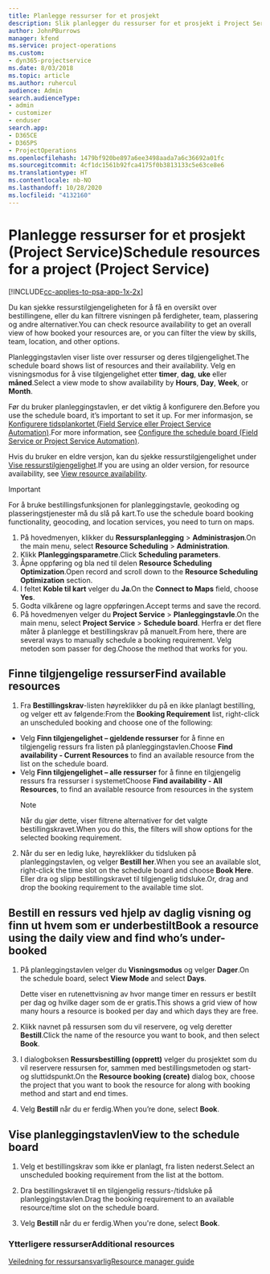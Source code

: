 ```yaml
---
title: Planlegge ressurser for et prosjekt
description: Slik planlegger du ressurser for et prosjekt i Project Service
author: JohnPBurrows
manager: kfend
ms.service: project-operations
ms.custom:
- dyn365-projectservice
ms.date: 8/03/2018
ms.topic: article
ms.author: ruhercul
audience: Admin
search.audienceType:
- admin
- customizer
- enduser
search.app:
- D365CE
- D365PS
- ProjectOperations
ms.openlocfilehash: 1479bf920be897a6ee3498aada7a6c36692a01fc
ms.sourcegitcommit: 4cf1dc1561b92fca4175f0b3813133c5e63ce8e6
ms.translationtype: HT
ms.contentlocale: nb-NO
ms.lasthandoff: 10/28/2020
ms.locfileid: "4132160"
---
```

# <a name="schedule-resources-for-a-project-project-service"></a><span data-ttu-id="17f93-103">Planlegge ressurser for et prosjekt (Project Service)</span><span class="sxs-lookup"><span data-stu-id="17f93-103">Schedule resources for a project (Project Service)</span></span>

[!INCLUDE[cc-applies-to-psa-app-1x-2x](../includes/cc-applies-to-psa-app-1x-2x.md)]

<span data-ttu-id="17f93-104">Du kan sjekke ressurstilgjengeligheten for å få en oversikt over bestillingene, eller du kan filtrere visningen på ferdigheter, team, plassering og andre alternativer.</span><span class="sxs-lookup"><span data-stu-id="17f93-104">You can check resource availability to get an overall view of how booked your resources are, or you can filter the view by skills, team, location, and other options.</span></span>  
  
<span data-ttu-id="17f93-105">Planleggingstavlen viser liste over ressurser og deres tilgjengelighet.</span><span class="sxs-lookup"><span data-stu-id="17f93-105">The schedule board shows list of resources and their availability.</span></span> <span data-ttu-id="17f93-106">Velg en visningsmodus for å vise tilgjengelighet etter **timer**, **dag**, **uke** eller **måned**.</span><span class="sxs-lookup"><span data-stu-id="17f93-106">Select a view mode to show availability by **Hours**, **Day**, **Week**, or **Month**.</span></span>  
  
<span data-ttu-id="17f93-107">Før du bruker planleggingstavlen, er det viktig å konfigurere den.</span><span class="sxs-lookup"><span data-stu-id="17f93-107">Before you use the schedule board, it’s important to set it up.</span></span> <span data-ttu-id="17f93-108">For mer informasjon, se [Konfigurere tidsplankortet (Field Service eller Project Service Automation)](https://docs.microsoft.com/dynamics365/field-service/configure-schedule-board).</span><span class="sxs-lookup"><span data-stu-id="17f93-108">For more information, see [Configure the schedule board (Field Service or Project Service Automation)](https://docs.microsoft.com/dynamics365/field-service/configure-schedule-board).</span></span>
  
<span data-ttu-id="17f93-109">Hvis du bruker en eldre versjon, kan du sjekke ressurstilgjengelighet under [Vise ressurstilgjengelighet](../psa/view-resource-availability.md).</span><span class="sxs-lookup"><span data-stu-id="17f93-109">If you are using an older version, for resource availability, see [View resource availability](../psa/view-resource-availability.md).</span></span>  

> [!IMPORTANT]
>  <span data-ttu-id="17f93-110">For å bruke bestillingsfunksjonen for planleggingstavle, geokoding og plasseringstjenester må du slå på kart.</span><span class="sxs-lookup"><span data-stu-id="17f93-110">To use the schedule board booking functionality, geocoding, and location services, you need to turn on maps.</span></span>  
> 
> 1. <span data-ttu-id="17f93-111">På hovedmenyen, klikker du **Ressursplanlegging** > **Administrasjon**.</span><span class="sxs-lookup"><span data-stu-id="17f93-111">On the main menu, select **Resource Scheduling** > **Administration**.</span></span>  
> 2. <span data-ttu-id="17f93-112">Klikk **Planleggingsparametre**.</span><span class="sxs-lookup"><span data-stu-id="17f93-112">Click **Scheduling parameters**.</span></span>  
> 3. <span data-ttu-id="17f93-113">Åpne oppføring og bla ned til delen **Resource Scheduling Optimization**.</span><span class="sxs-lookup"><span data-stu-id="17f93-113">Open record and scroll down to the **Resource Scheduling Optimization** section.</span></span>  
> 4. <span data-ttu-id="17f93-114">I feltet **Koble til kart** velger du **Ja**.</span><span class="sxs-lookup"><span data-stu-id="17f93-114">On the **Connect to Maps** field, choose **Yes**.</span></span>  
> 5. <span data-ttu-id="17f93-115">Godta vilkårene og lagre oppføringen.</span><span class="sxs-lookup"><span data-stu-id="17f93-115">Accept terms and save the record.</span></span>  
> 6. <span data-ttu-id="17f93-116">På hovedmenyen velger du **Project Service** > **Planleggingstavle**.</span><span class="sxs-lookup"><span data-stu-id="17f93-116">On the main menu, select **Project Service** > **Schedule board**.</span></span> <span data-ttu-id="17f93-117">Herfra er det flere måter å planlegge et bestillingskrav på manuelt.</span><span class="sxs-lookup"><span data-stu-id="17f93-117">From here, there are several ways to manually schedule a booking requirement.</span></span> <span data-ttu-id="17f93-118">Velg metoden som passer for deg.</span><span class="sxs-lookup"><span data-stu-id="17f93-118">Choose the method that works for you.</span></span>
  
## <a name="find-available-resources"></a><span data-ttu-id="17f93-119">Finne tilgjengelige ressurser</span><span class="sxs-lookup"><span data-stu-id="17f93-119">Find available resources</span></span>

1.  <span data-ttu-id="17f93-120">Fra **Bestillingskrav**-listen høyreklikker du på en ikke planlagt bestilling, og velger ett av følgende:</span><span class="sxs-lookup"><span data-stu-id="17f93-120">From the **Booking Requirement** list, right-click an unscheduled booking and choose one of the following:</span></span>  
  
- <span data-ttu-id="17f93-121">Velg **Finn tilgjengelighet – gjeldende ressurser** for å finne en tilgjengelig ressurs fra listen på planleggingstavlen.</span><span class="sxs-lookup"><span data-stu-id="17f93-121">Choose **Find availability - Current Resources** to find an available resource from the list on the schedule board.</span></span>  
- <span data-ttu-id="17f93-122">Velg **Finn tilgjengelighet – alle ressurser** for å finne en tilgjengelig ressurs fra ressurser i systemet</span><span class="sxs-lookup"><span data-stu-id="17f93-122">Choose **Find availability - All Resources**, to find an available resource from resources in the system</span></span>  
   > [!NOTE]
   >  <span data-ttu-id="17f93-123">Når du gjør dette, viser filtrene alternativer for det valgte bestillingskravet.</span><span class="sxs-lookup"><span data-stu-id="17f93-123">When you do this, the filters will show options for the selected booking requirement.</span></span>  
  
2. <span data-ttu-id="17f93-124">Når du ser en ledig luke, høyreklikker du tidsluken på planleggingstavlen, og velger **Bestill her**.</span><span class="sxs-lookup"><span data-stu-id="17f93-124">When you see an available slot, right-click the time slot on the schedule board and choose **Book Here**.</span></span> <span data-ttu-id="17f93-125">Eller dra og slipp bestillingskravet til tilgjengelig tidsluke.</span><span class="sxs-lookup"><span data-stu-id="17f93-125">Or, drag and drop the booking requirement to the available time slot.</span></span>  
  

## <a name="book-a-resource-using-the-daily-view-and-find-whos-under-booked"></a><span data-ttu-id="17f93-126">Bestill en ressurs ved hjelp av daglig visning og finn ut hvem som er underbestilt</span><span class="sxs-lookup"><span data-stu-id="17f93-126">Book a resource using the daily view and find who’s under-booked</span></span>
  
1.  <span data-ttu-id="17f93-127">På planleggingstavlen velger du **Visningsmodus** og velger **Dager**.</span><span class="sxs-lookup"><span data-stu-id="17f93-127">On the schedule board, select **View Mode** and select **Days**.</span></span>  
  
    <span data-ttu-id="17f93-128">Dette viser en rutenettvisning av hvor mange timer en ressurs er bestilt per dag og hvilke dager som de er gratis.</span><span class="sxs-lookup"><span data-stu-id="17f93-128">This shows a grid view of how many hours a resource is booked per day and which days they are free.</span></span>  
  
2.  <span data-ttu-id="17f93-129">Klikk navnet på ressursen som du vil reservere, og velg deretter **Bestill**.</span><span class="sxs-lookup"><span data-stu-id="17f93-129">Click the name of the resource you want to book, and then select **Book**.</span></span>  
  
3.  <span data-ttu-id="17f93-130">I dialogboksen **Ressursbestilling (opprett)** velger du prosjektet som du vil reservere ressursen for, sammen med bestillingsmetoden og start- og sluttidspunkt.</span><span class="sxs-lookup"><span data-stu-id="17f93-130">On the **Resource booking (create)** dialog box, choose the project that you want to book the resource for along with booking method and start and end times.</span></span>  
  
4.  <span data-ttu-id="17f93-131">Velg **Bestill** når du er ferdig.</span><span class="sxs-lookup"><span data-stu-id="17f93-131">When you’re done, select **Book**.</span></span>  
  
## <a name="view-to-the-schedule-board"></a><span data-ttu-id="17f93-132">Vise planleggingstavlen</span><span class="sxs-lookup"><span data-stu-id="17f93-132">View to the schedule board</span></span>
  
1.  <span data-ttu-id="17f93-133">Velg et bestillingskrav som ikke er planlagt, fra listen nederst.</span><span class="sxs-lookup"><span data-stu-id="17f93-133">Select an unscheduled booking requirement from the list at the bottom.</span></span>  
  
2.  <span data-ttu-id="17f93-134">Dra bestillingskravet til en tilgjengelig ressurs-/tidsluke på planleggingstavlen.</span><span class="sxs-lookup"><span data-stu-id="17f93-134">Drag the booking requirement to an available resource/time slot on the schedule board.</span></span>  
  
3.  <span data-ttu-id="17f93-135">Velg **Bestill** når du er ferdig.</span><span class="sxs-lookup"><span data-stu-id="17f93-135">When you're done, select **Book**.</span></span>  
  
### <a name="additional-resources"></a><span data-ttu-id="17f93-136">Ytterligere ressurser</span><span class="sxs-lookup"><span data-stu-id="17f93-136">Additional resources</span></span>  
 [<span data-ttu-id="17f93-137">Veiledning for ressursansvarlig</span><span class="sxs-lookup"><span data-stu-id="17f93-137">Resource manager guide</span></span>](../psa/resource-manager-guide.md)
